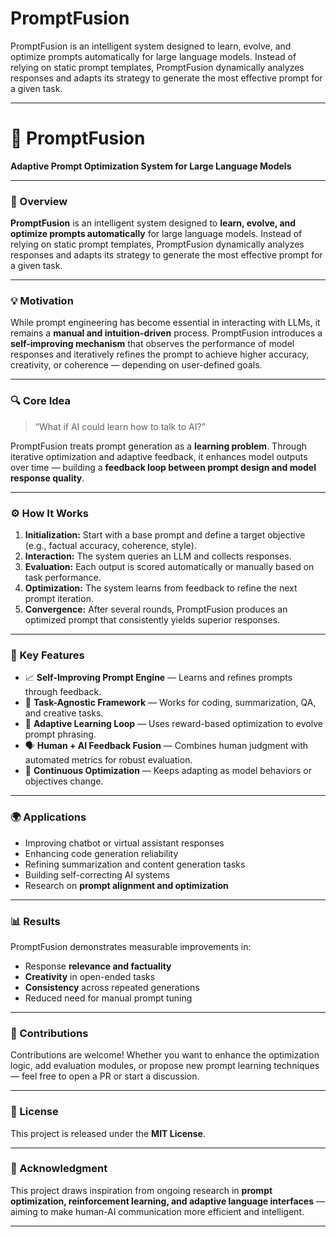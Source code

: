 # PromptFusion
PromptFusion is an intelligent system designed to learn, evolve, and optimize prompts automatically for large language models. Instead of relying on static prompt templates, PromptFusion dynamically analyzes responses and adapts its strategy to generate the most effective prompt for a given task.

---

# 🧠 PromptFusion

**Adaptive Prompt Optimization System for Large Language Models**

---

### 🚀 Overview

**PromptFusion** is an intelligent system designed to **learn, evolve, and optimize prompts automatically** for large language models. Instead of relying on static prompt templates, PromptFusion dynamically analyzes responses and adapts its strategy to generate the most effective prompt for a given task.

---

### 💡 Motivation

While prompt engineering has become essential in interacting with LLMs, it remains a **manual and intuition-driven** process. PromptFusion introduces a **self-improving mechanism** that observes the performance of model responses and iteratively refines the prompt to achieve higher accuracy, creativity, or coherence — depending on user-defined goals.

---

### 🔍 Core Idea

> “What if AI could learn how to talk to AI?”

PromptFusion treats prompt generation as a **learning problem**.
Through iterative optimization and adaptive feedback, it enhances model outputs over time — building a **feedback loop between prompt design and model response quality**.

---

### ⚙️ How It Works

1. **Initialization:** Start with a base prompt and define a target objective (e.g., factual accuracy, coherence, style).
2. **Interaction:** The system queries an LLM and collects responses.
3. **Evaluation:** Each output is scored automatically or manually based on task performance.
4. **Optimization:** The system learns from feedback to refine the next prompt iteration.
5. **Convergence:** After several rounds, PromptFusion produces an optimized prompt that consistently yields superior responses.

---

### 🎯 Key Features

* 📈 **Self-Improving Prompt Engine** — Learns and refines prompts through feedback.
* 🧩 **Task-Agnostic Framework** — Works for coding, summarization, QA, and creative tasks.
* 🧠 **Adaptive Learning Loop** — Uses reward-based optimization to evolve prompt phrasing.
* 🗣️ **Human + AI Feedback Fusion** — Combines human judgment with automated metrics for robust evaluation.
* 🔄 **Continuous Optimization** — Keeps adapting as model behaviors or objectives change.

---

### 🌍 Applications

* Improving chatbot or virtual assistant responses
* Enhancing code generation reliability
* Refining summarization and content generation tasks
* Building self-correcting AI systems
* Research on **prompt alignment and optimization**

---

### 📊 Results

PromptFusion demonstrates measurable improvements in:

* Response **relevance and factuality**
* **Creativity** in open-ended tasks
* **Consistency** across repeated generations
* Reduced need for manual prompt tuning

---

### 🤝 Contributions

Contributions are welcome!
Whether you want to enhance the optimization logic, add evaluation modules, or propose new prompt learning techniques — feel free to open a PR or start a discussion.

---

### 📜 License

This project is released under the **MIT License**.

---

### 💬 Acknowledgment

This project draws inspiration from ongoing research in **prompt optimization, reinforcement learning, and adaptive language interfaces** — aiming to make human-AI communication more efficient and intelligent.

---

